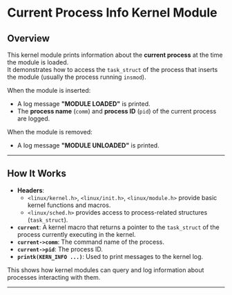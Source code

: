 # Current Process Info Kernel Module

## Overview
This kernel module prints information about the **current process** at the time the module is loaded.  
It demonstrates how to access the `task_struct` of the process that inserts the module (usually the process running `insmod`).  

When the module is inserted:
- A log message **"MODULE LOADED"** is printed.  
- The **process name** (`comm`) and **process ID** (`pid`) of the current process are logged.  

When the module is removed:
- A log message **"MODULE UNLOADED"** is printed.  

---

## How It Works
- **Headers**:
  - `<linux/kernel.h>`, `<linux/init.h>`, `<linux/module.h>` provide basic kernel functions and macros.  
  - `<linux/sched.h>` provides access to process-related structures (`task_struct`).  
- **`current`**: A kernel macro that returns a pointer to the `task_struct` of the process currently executing in the kernel.  
- **`current->comm`**: The command name of the process.  
- **`current->pid`**: The process ID.  
- **`printk(KERN_INFO ...)`**: Used to print messages to the kernel log.  

This shows how kernel modules can query and log information about processes interacting with them.

---


